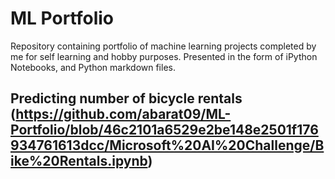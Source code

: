 # ML Portfolio

Repository containing portfolio of machine learning projects completed by me for self learning and hobby purposes. Presented in the form of iPython Notebooks, and Python markdown files.

## Predicting number of bicycle rentals (https://github.com/abarat09/ML-Portfolio/blob/46c2101a6529e2be148e2501f176934761613dcc/Microsoft%20AI%20Challenge/Bike%20Rentals.ipynb)
